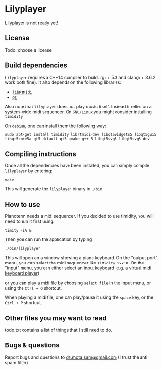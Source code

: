 Lilyplayer
========

Lilyplayer is not ready yet!

License
------

Todo: choose a license

Build dependencies
----------------

`Lilyplayer` requires a C++14 compiler to build. (g++ 5.3 and clang++ 3.6.2 work both fine).
It also depends on the following libraries:

- [`libRtMidi`][rtmidi]
- [`Qt`][qt5]

[rtmidi]: http://www.music.mcgill.ca/~gary/rtmidi/
[qt5]: http://www.qt.io/

Also note that `lilyplayer` does not play music itself. Instead it
relies on a system-wide midi sequencer.  On `GNU/Linux` you might
consider installing `timidity`

On `debian`, one can install them the following way:

	sudo apt-get install timidity librtmidi-dev libqt5widgets5 libqt5gui5 libqt5core5a qt5-default qt5-qmake g++-5 libqt5svg5 libqt5svg5-dev


Compiling instructions
-------------------

Once all the dependencies have been installed, you can simply compile `lilyplayer` by entering:

	make

This will generate the `lilyplayer` binary in `./bin`

How to use
----------

Pianoterm needs a midi sequencer. If you decided to use timidity, you will need to run it first using:

	timity -iA &

Then you can run the application by typing

	./bin/lilyplayer

This will open an a window showing a piano keyboard.
On the "output port" menu, you can select the midi sequencer like `TiMidity xxx:0`.
On the "input" menu, you can either select an input keyboard (e.g. a [virtual midi keyboard player][vmpk])

[vmpk]: http://sourceforge.net/projects/vmpk/

or you can play a midi file by choosing `select file` in the input menu, or using the `Ctrl + O` shortcut.

When playing a midi file, one can play/pause it using the `space` key, or the `Ctrl + P` shortcut.


Other files you may want to read
--------------------------------

todo.txt contains a list of things that I still need to do.

Bugs & questions
--------------

Report bugs and questions to da.mota.sam@gmail.com (I trust the anti spam filter)
